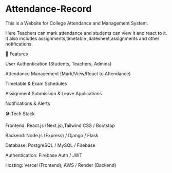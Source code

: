 # Attendance-Record
This is a Website for College Attendance and Management System.


Here Teachers can mark attendance and students can view it and react to it.
It also includes assignments,timetable ,datesheet,assignments and other notifications.


📌 Features

User Authentication (Students, Teachers, Admins)

Attendance Management (Mark/View/React to Attendance)

Timetable & Exam Schedules

Assignment Submission & Leave Applications

Notifications & Alerts


🛠 Tech Stack

Frontend: React.js (Next.js),Tailwind CSS / Bootstap

Backend: Node.js (Express) / Django / Flask

Database: PostgreSQL / MySQL / Firebase

Authentication: Firebase Auth / JWT

Hosting: Vercel (Frontend), AWS / Render (Backend)

